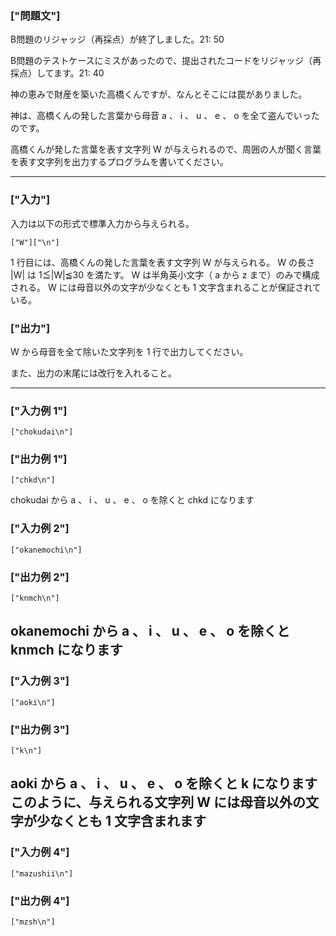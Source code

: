 ### ["問題文"]


B問題のリジャッジ（再採点）が終了しました。21: 50



B問題のテストケースにミスがあったので、提出されたコードをリジャッジ（再採点）してます。21: 40






神の恵みで財産を築いた高橋くんですが、なんとそこには罠がありました。



神は、高橋くんの発した言葉から母音 
a
、
i
、
u
、
e
、
o
 を全て盗んでいったのです。



高橋くんが発した言葉を表す文字列 
W
 が与えられるので、周囲の人が聞く言葉を表す文字列を出力するプログラムを書いてください。


----

### ["入力"]


入力は以下の形式で標準入力から与えられる。

```
["W"]["\n"]
```

1
 行目には、高橋くんの発した言葉を表す文字列 
W
 が与えられる。
W
 の長さ 
|W|
 は 
1≦|W|≦30
 を満たす。
W
 は半角英小文字（
a
 から 
z
まで）のみで構成される。
W
 には母音以外の文字が少なくとも 
1
 文字含まれることが保証されている。
### ["出力"]

W
 から母音を全て除いた文字列を 
1
 行で出力してください。



また、出力の末尾には改行を入れること。

----

### ["入力例 1"]

```
["chokudai\n"]
```

### ["出力例 1"]

```
["chkd\n"]
```

chokudai
 から 
a
、
i
、
u
、
e
、
o
 を除くと 
chkd
 になります
### ["入力例 2"]

```
["okanemochi\n"]
```

### ["出力例 2"]

```
["knmch\n"]
```

okanemochi
 から 
a
、
i
、
u
、
e
、
o
 を除くと 
knmch
 になります
----

### ["入力例 3"]

```
["aoki\n"]
```

### ["出力例 3"]

```
["k\n"]
```

aoki
 から 
a
、
i
、
u
、
e
、
o
 を除くと 
k
 になります
このように、与えられる文字列 
W
 には母音以外の文字が少なくとも 
1
 文字含まれます
----

### ["入力例 4"]

```
["mazushii\n"]
```

### ["出力例 4"]

```
["mzsh\n"]
```
